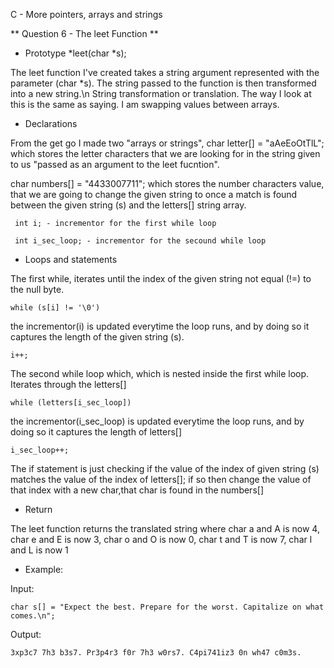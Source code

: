 C - More pointers, arrays and strings

** Question 6 - The leet Function **

 - Prototype *leet(char *s);

The leet function I've created takes a string argument represented with the parameter (char *s). The string passed to the function is then transformed into a new string.\n
String transformation or translation. The way I look at this is the same as saying. I am swapping values between arrays. 

 - Declarations

From the get go I made two "arrays or strings", char letter[] = "aAeEoOtTlL"; which stores the letter characters that we are looking for in the string given to us "passed as an argument to the leet fucntion".

char numbers[] = "4433007711"; which stores the number characters value, that we are going to change the given string to once a match is found between the given string (s) and the letters[] string array.

     int i; - incrementor for the first while loop

     int i_sec_loop; - incrementor for the secound while loop

 - Loops and statements

The first while, iterates until the index of the given string not equal (!=) to the null byte.

    while (s[i] != '\0')

the incrementor(i) is updated everytime the loop runs, and by doing so it captures the length of the given string (s).

    i++;

The second while loop which, which is nested inside the first while loop. Iterates through the letters[]

    while (letters[i_sec_loop])

the incrementor(i_sec_loop) is updated everytime the loop runs, and by doing so it captures the length of letters[]

    i_sec_loop++;

The if statement is just checking if the value of the index of given string (s) matches the value of the index of letters[]; if so then change the value of that index with a new char,that char is found in the numbers[]

 - Return

The leet function returns the translated string where char a and A is now 4, char e and E is now 3, char o and O is now 0, char t and T is now 7, char l and L is now 1

 - Example:

Input:

	char s[] = "Expect the best. Prepare for the worst. Capitalize on what comes.\n";

Output:

	3xp3c7 7h3 b3s7. Pr3p4r3 f0r 7h3 w0rs7. C4pi741iz3 0n wh47 c0m3s.